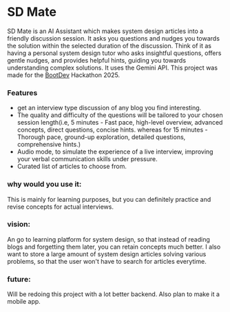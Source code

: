 
# SD Mate

SD Mate is an AI Assistant which makes system design articles into a friendly discussion session. It asks you questions and nudges you towards the solution within the selected duration of the discussion. Think of it as having a personal system design tutor who asks insightful questions, offers gentle nudges, and provides helpful hints, guiding you towards understanding complex solutions. It uses the Gemini API. This project was made for the [BootDev](https://boot.dev) Hackathon 2025.

### Features
- get an interview type discussion of any blog you find interesting.
- The quality and difficulty of the questions will be tailored to your chosen session length(i.e, 5 minutes - Fast pace, high-level overview, advanced concepts, direct questions, concise hints. whereas for 15 minutes - Thorough pace, ground-up exploration, detailed questions, comprehensive hints.)
- Audio mode, to simulate the experience of a live interview, improving your verbal communication skills under pressure.
- Curated list of articles to choose from.

### why would you use it: 
This is mainly for learning purposes, but you can definitely practice and revise concepts for actual interviews.

### vision:
An go to learning platform for system design, so that instead of reading blogs and forgetting them later, you can retain concepts much better. I also want to store a large amount of system design articles solving various problems, so that the user won't have to search for articles everytime.

### future:
Will be redoing this project with a lot better backend. Also plan to make it a mobile app.

